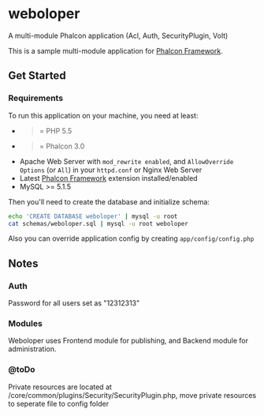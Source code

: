 # weboloper
A multi-module Phalcon application  (Acl, Auth, SecurityPlugin, Volt)

This is a sample multi-module application for [Phalcon Framework](https://github.com/phalcon/cphalcon).

## Get Started

### Requirements

To run this application on your machine, you need at least:

* >= PHP 5.5
* >= Phalcon 3.0
* Apache Web Server with `mod_rewrite enabled`, and `AllowOverride Options` (or `All`) in your `httpd.conf` or Nginx Web Server
* Latest [Phalcon Framework](https://github.com/phalcon/cphalcon) extension installed/enabled
* MySQL >= 5.1.5

Then you'll need to create the database and initialize schema:

```bash
echo 'CREATE DATABASE weboloper' | mysql -u root
cat schemas/weboloper.sql | mysql -u root weboloper 
```

Also you can override application config by creating `app/config/config.php` 


## Notes
### Auth
Password for all users set as "12312313"

### Modules
Weboloper uses Frontend module for publishing, and Backend module for administration.

### @toDo
Private resources are located at /core/common/plugins/Security/SecurityPlugin.php, move private resources to seperate file to config folder